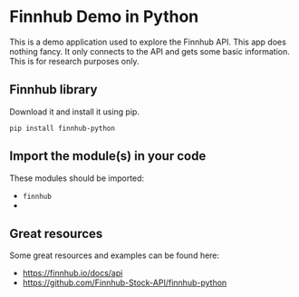 # Finnhub Demo in Python
This is a demo application used to explore the Finnhub API. 
This app does nothing fancy. It only connects to the API and gets some basic information.
This is for research purposes only.

## Finnhub library
Download it and install it using pip.

`pip install finnhub-python`

## Import the module(s) in your code
These modules should be imported: 
- `finnhub`
- 

## Great resources
Some great resources and examples can be found here:
- https://finnhub.io/docs/api
- https://github.com/Finnhub-Stock-API/finnhub-python

